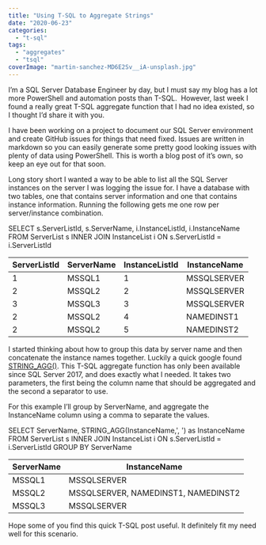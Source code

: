 ```yaml
---
title: "Using T-SQL to Aggregate Strings"
date: "2020-06-23"
categories: 
  - "t-sql"
tags: 
  - "aggregates"
  - "tsql"
coverImage: "martin-sanchez-MD6E2Sv__iA-unsplash.jpg"
---
```


I’m a SQL Server Database Engineer by day, but I must say my blog has a lot more PowerShell and automation posts than T-SQL.  However, last week I found a really great T-SQL aggregate function that I had no idea existed, so I thought I’d share it with you.

I have been working on a project to document our SQL Server environment and create GitHub issues for things that need fixed. Issues are written in markdown so you can easily generate some pretty good looking issues with plenty of data using PowerShell. This is worth a blog post of it’s own, so keep an eye out for that soon.

Long story short I wanted a way to be able to list all the SQL Server instances on the server I was logging the issue for. I have a database with two tables, one that contains server information and one that contains instance information. Running the following gets me one row per server/instance combination.

SELECT s.ServerListId, s.ServerName, i.InstanceListId, i.InstanceName
FROM ServerList s
INNER JOIN InstanceList i
    ON s.ServerListId = i.ServerListId

| ServerListId | ServerName | InstanceListId | InstanceName |
| --- | --- | --- | --- |
| 1 | MSSQL1 | 1 | MSSQLSERVER |
| 2 | MSSQL2 | 2 | MSSQLSERVER |
| 3 | MSSQL3 | 3 | MSSQLSERVER |
| 2 | MSSQL2 | 4 | NAMEDINST1 |
| 2 | MSSQL2 | 5 | NAMEDINST2 |

I started thinking about how to group this data by server name and then concatenate the instance names together. Luckily a quick google found [STRING\_AGG()](https://docs.microsoft.com/en-us/sql/t-sql/functions/string-agg-transact-sql?view=sql-server-ver15). This T-SQL aggregate function has only been available since SQL Server 2017, and does exactly what I needed. It takes two parameters, the first being the column name that should be aggregated and the second a separator to use.

For this example I’ll group by ServerName, and aggregate the InstanceName column using a comma to separate the values.

SELECT ServerName, STRING\_AGG(InstanceName,', ') as InstanceName
FROM ServerList s
INNER JOIN InstanceList i
    ON s.ServerListId = i.ServerListId
GROUP BY ServerName

| ServerName | InstanceName |
| --- | --- |
| MSSQL1 | MSSQLSERVER |
| MSSQL2 | MSSQLSERVER, NAMEDINST1, NAMEDINST2 |
| MSSQL3 | MSSQLSERVER |

Hope some of you find this quick T-SQL post useful. It definitely fit my need well for this scenario.
